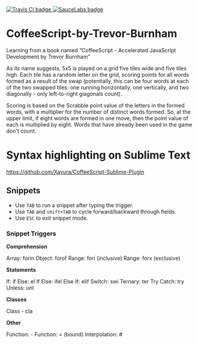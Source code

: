 <a href="https://api.travis-ci.org/igorlima/CoffeeScript-by-Trevor-Burnham">
  <img src="https://api.travis-ci.org/igorlima/CoffeeScript-by-Trevor-Burnham.png" alt="Travis CI badge" />
</a>

<a href="https://saucelabs.com/u/Scrabble">
  <img src="https://saucelabs.com/browser-matrix/Scrabble.svg" alt="SauceLabs badge" />
</a>

CoffeeScript-by-Trevor-Burnham
==============================

Learning from a book named “CoffeeScript - Accelerated JavaScript Development by Trevor Burnham”

As its name suggests, 5x5 is played on a grid five tiles wide and five tiles high.
Each tile has a random letter on the grid, scoring points for all words formed
as a result of the swap (potentially, this can be four words at each of the two swapped
tiles: one running horizontally, one vertically, and two diagonally - only left-to-right
giagonals count).

Scoring is based on the Scrabble point value of the letters in the formed words,
with a multiplier for the number of distinct words formed. So, at the upper limit,
if eight words are formed in one move, then the point value of each is multiplied by
eight. Words that have already been used in the game don't count.


Syntax highlighting on Sublime Text
===================================

https://github.com/Xavura/CoffeeScript-Sublime-Plugin


## Snippets

- Use `TAB` to run a snippet after typing the trigger.
- Use `TAB` and `shift+TAB` to cycle forward/backward through fields.
- Use `ESC` to exit snippet mode.

### Snippet Triggers

**Comprehension**

  Array:  forin
  Object: forof
  Range:  fori (inclusive)
  Range:  forx (exclusive)

**Statements**

  If:        if
  Else:      el
  If Else:   ifel
  Else If:   elif
  Switch:    swi
  Ternary:   ter
  Try Catch: try
  Unless:    unl

**Classes**

  Class - cla

**Other**

  Function:      -
  Function:      = (bound)
  Interpolation: #

